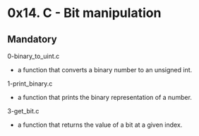 # 0x14. C - Bit manipulation

## Mandatory

0-binary_to_uint.c

- a function that converts a binary number to an unsigned int.

1-print_binary.c

- a function that prints the binary representation of a number.

3-get_bit.c

- a function that returns the value of a bit at a given index.
